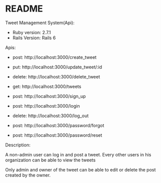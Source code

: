 # README

Tweet Management System(Api):

* Ruby version: 2.7.1
* Rails Version: Rails 6

Apis: 

 * post: http://localhost:3000/create_tweet

 * put: http://localhost:3000/update_tweet/:id

 * delete: http://localhost:3000/delete_tweet

 * get: http://localhost:3000/tweets

 * post: http://localhost:3000/sign_up

 * post: http://localhost:3000/login

 * delete: http://localhost:3000/log_out

 * post: http://localhost:3000/password/forgot

 * post: http://localhost:3000/password/reset
 

Description: 

A non-admin user can log in and post a tweet. Every other users in his organization can be able to view the tweets

Only admin and owner of the tweet can be able to edit or delete the post created by the owner.